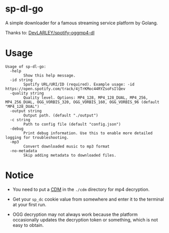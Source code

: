 # sp-dl-go

A simple downloader for a famous streaming service platform by Golang.

Thanks to: [DevLARLEY/spotify-oggmp4-dl](https://github.com/DevLARLEY/spotify-oggmp4-dl)

# Usage

```shell
Usage of sp-dl-go:
  -help
        Show this help message.
  -id string
        Spotify URL/URI/ID (required). Example usage: -id https://open.spotify.com/track/4jTrKMoc44RYZsoFsIlQev
  -quality string
        Quality level. Options: MP4_128, MP4_128_DUAL, MP4_256, MP4_256_DUAL, OGG_VORBIS_320, OGG_VORBIS_160, OGG_VORBIS_96 (default "MP4_128_DUAL")
  -output string
        Output path. (default "./output")
  -c string
        Path to config file (default "config.json")
  -debug
        Print debug information. Use this to enable more detailed logging for troubleshooting.
  -mp3
        Convert downloaded music to mp3 format
  -no-metadata
        Skip adding metadata to downloaded files.
```

# Notice

- You need to put a [CDM](https://forum.videohelp.com/threads/408031-Dumping-Your-own-L3-CDM-with-Android-Studio) in the `./cdm` directory for mp4 decryption.

- Get your `sp_dc` cookie value from somewhere and enter it to the terminal at your first run.

- OGG decryption may not always work because the platform occasionally updates the decryption token or something, which is not easy to obtain.
